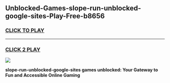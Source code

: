 
## Unblocked-Games-slope-run-unblocked-google-sites-Play-Free-b8656
<h3>
<a href="https://premium76.site?title=slope-run-unblocked-google-sites&ref=21A">CLICK TO PLAY</a></h3>
<hr>

<h3>
<a href="https://premium76.site?title=slope-run-unblocked-google-sites&ref=21A">CLICK 2 PLAY</a>
  
</h3>

<a href="https://premium76.site?title=slope-run-unblocked-google-sites&ref=21A"><img src="https://clearcache.store/games.png"></a>


**slope-run-unblocked-google-sites games unblocked: Your Gateway to Fun and Accessible Online Gaming**
